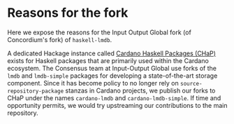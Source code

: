 # Reasons for the fork

Here we expose the reasons for the Input Output Global fork (of Concordium's
fork) of `haskell-lmdb`.

A dedicated Hackage instance called [Cardano Haskell Packages
(CHaP)](https://github.com/input-output-hk/cardano-haskell-packages) exists for
Haskell packages that are primarily used within the Cardano ecosystem. The
Consensus team at Input-Output Global use forks of the `lmdb` and `lmdb-simple`
packages for developing a state-of-the-art storage component. Since it has
become policy to no longer rely on `source-repository-package` stanzas in
Cardano projects, we publish our forks to CHaP under the names `cardano-lmdb`
and `cardano-lmdb-simple`. If time and opportunity permits, we would try
upstreaming our contributions to the main repository.
